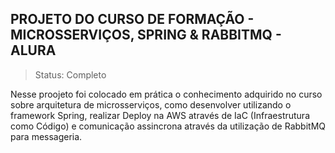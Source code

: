 ## PROJETO DO CURSO DE FORMAÇÃO - MICROSSERVIÇOS, SPRING & RABBITMQ - ALURA
> Status: Completo

Nesse proojeto foi colocado em prática o conhecimento adquirido no curso sobre arquitetura de microsserviços, como desenvolver utilizando o framework Spring, realizar Deploy na AWS através de IaC (Infraestrutura como Código) e comunicação assincrona através da utilização de RabbitMQ para messageria.
